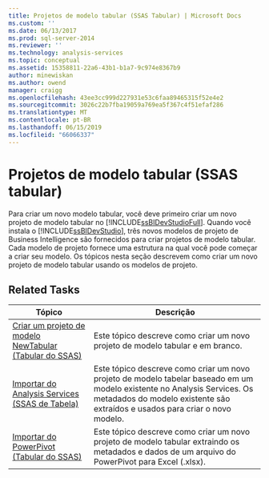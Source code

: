 ```yaml
---
title: Projetos de modelo tabular (SSAS Tabular) | Microsoft Docs
ms.custom: ''
ms.date: 06/13/2017
ms.prod: sql-server-2014
ms.reviewer: ''
ms.technology: analysis-services
ms.topic: conceptual
ms.assetid: 15358811-22a6-43b1-b1a7-9c974e8367b9
author: minewiskan
ms.author: owend
manager: craigg
ms.openlocfilehash: 43ee3cc999d227931e53c6faa89465315f52e4e2
ms.sourcegitcommit: 3026c22b7fba19059a769ea5f367c4f51efaf286
ms.translationtype: MT
ms.contentlocale: pt-BR
ms.lasthandoff: 06/15/2019
ms.locfileid: "66066337"
---
```

# <a name="tabular-model-projects-ssas-tabular"></a>Projetos de modelo tabular (SSAS tabular)
  Para criar um novo modelo tabular, você deve primeiro criar um novo projeto de modelo tabular no [!INCLUDE[ssBIDevStudioFull](../../includes/ssbidevstudiofull-md.md)]. Quando você instala o [!INCLUDE[ssBIDevStudio](../../includes/ssbidevstudio-md.md)], três novos modelos de projeto de Business Intelligence são fornecidos para criar projetos de modelo tabular. Cada modelo de projeto fornece uma estrutura na qual você pode começar a criar seu modelo. Os tópicos nesta seção descrevem como criar um novo projeto de modelo tabular usando os modelos de projeto.  
  
## <a name="related-tasks"></a>Related Tasks  
  
|Tópico|Descrição|  
|-----------|-----------------|  
|[Criar um projeto de modelo NewTabular &#40;Tabular do SSAS&#41;](create-a-new-tabular-model-project-analysis-services.md)|Este tópico descreve como criar um novo projeto de modelo tabular e em branco.|  
|[Importar do Analysis Services &#40;SSAS de Tabela&#41;](import-from-analysis-services-ssas-tabular.md)|Este tópico descreve como criar um novo projeto de modelo tabelar baseado em um modelo existente no Analysis Services. Os metadados do modelo existente são extraídos e usados para criar o novo modelo.|  
|[Importar do PowerPivot &#40;Tabular do SSAS&#41;](import-from-power-pivot-ssas-tabular.md)|Este tópico descreve como criar um novo projeto de modelo tabular extraindo os metadados e dados de um arquivo do PowerPivot para Excel (.xlsx).|  
  
  

